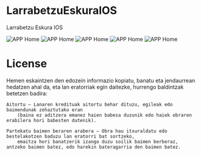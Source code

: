 LarrabetzuEskuraIOS
===================

Larrabetzu Eskura IOS

![APP Home](https://github.com/ercillagorka/LarrabetzukoAgenda/blob/master/argazkiak/abisuak.jpg?raw=true)
![APP Home](https://github.com/ercillagorka/LarrabetzukoAgenda/blob/master/argazkiak/agenda.jpg?raw=true)
![APP Home](https://github.com/ercillagorka/LarrabetzukoAgenda/blob/master/argazkiak/berriak.jpg?raw=true)
![APP Home](https://github.com/ercillagorka/LarrabetzukoAgenda/blob/master/argazkiak/elkarteak.jpg?raw=true)
![APP Home](https://github.com/ercillagorka/LarrabetzukoAgenda/blob/master/argazkiak/hobespenak.jpg?raw=true)


License
==================
Hemen eskaintzen den edozein informazio kopiatu, banatu eta jendaurrean hedatzen ahal da, eta lan eratorriak egin daitezke, hurrengo baldintzak betetzen badira:

	Aitortu — Lanaren kredituak aitortu behar dituzu, egileak edo baimendunak zehaztutako eran
        (baina ez aditzera emanez haien babesa duzunik edo haiek obraren erabilera hori babesten dutenik).

    Partekatu baimen beraren arabera — Obra hau itxuraldatu edo bestelakotzen baduzu lan eratorri bat sortzeko,
        emaitza hori banatzerik izango duzu soilik baimen berberaz, antzeko baimen batez, edo harekin bateragarria den baimen batez.
